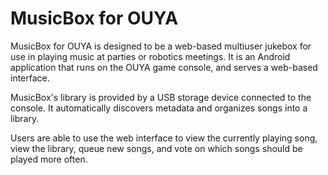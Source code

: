MusicBox for OUYA
============

MusicBox for OUYA is designed to be a web-based multiuser jukebox for use in playing music at parties or robotics meetings. It is an Android application that runs on the OUYA game console, and serves a web-based interface. 

MusicBox's library is provided by a USB storage device connected to the console. It automatically discovers metadata and organizes songs into a library. 

Users are able to use the web interface to view the currently playing song, view the library, queue new songs, and vote on which songs should be played more often.

